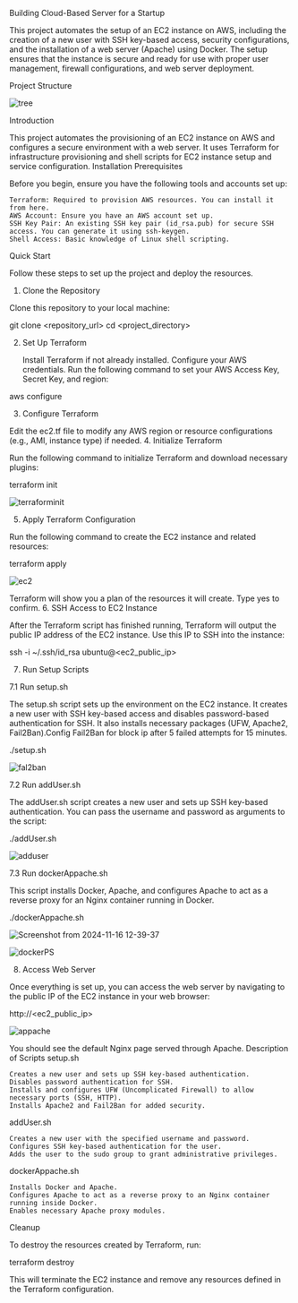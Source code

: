 Building Cloud-Based Server for a Startup

This project automates the setup of an EC2 instance on AWS, including the creation of a new user with SSH key-based access, security configurations, and the installation of a web server (Apache) using Docker. The setup ensures that the instance is secure and ready for use with proper user management, firewall configurations, and web server deployment.


Project Structure

![tree](https://github.com/user-attachments/assets/c4460e31-bd06-4c27-85a2-0c8f5c0ef1d4)

Introduction

This project automates the provisioning of an EC2 instance on AWS and configures a secure environment with a web server. It uses Terraform for infrastructure provisioning and shell scripts for EC2 instance setup and service configuration.
Installation
Prerequisites

Before you begin, ensure you have the following tools and accounts set up:

    Terraform: Required to provision AWS resources. You can install it from here.
    AWS Account: Ensure you have an AWS account set up.
    SSH Key Pair: An existing SSH key pair (id_rsa.pub) for secure SSH access. You can generate it using ssh-keygen.
    Shell Access: Basic knowledge of Linux shell scripting.

Quick Start

Follow these steps to set up the project and deploy the resources.
1. Clone the Repository

Clone this repository to your local machine:

git clone <repository_url>
cd <project_directory>

2. Set Up Terraform

    Install Terraform if not already installed.
    Configure your AWS credentials. Run the following command to set your AWS Access Key, Secret Key, and region:

aws configure

3. Configure Terraform

Edit the ec2.tf file to modify any AWS region or resource configurations (e.g., AMI, instance type) if needed.
4. Initialize Terraform

Run the following command to initialize Terraform and download necessary plugins:

terraform init

![terraforminit](https://github.com/user-attachments/assets/735a8f24-6e64-41c4-901b-225c73948263)


5. Apply Terraform Configuration

Run the following command to create the EC2 instance and related resources:

terraform apply

![ec2](https://github.com/user-attachments/assets/cc10dad3-b3f5-4a7b-9aa2-4eaea275205f)


Terraform will show you a plan of the resources it will create. Type yes to confirm.
6. SSH Access to EC2 Instance

After the Terraform script has finished running, Terraform will output the public IP address of the EC2 instance. Use this IP to SSH into the instance:

ssh -i ~/.ssh/id_rsa ubuntu@<ec2_public_ip>

7. Run Setup Scripts

7.1 Run setup.sh

The setup.sh script sets up the environment on the EC2 instance. It creates a new user with SSH key-based access and disables password-based authentication for SSH. It also installs necessary packages (UFW, Apache2, Fail2Ban).Config Fail2Ban for block ip after 5 failed attempts for 15 minutes.

./setup.sh

![fal2ban](https://github.com/user-attachments/assets/a8d9f4c7-8f9e-47ed-83f9-a6852e262f81)


7.2 Run addUser.sh

The addUser.sh script creates a new user and sets up SSH key-based authentication. You can pass the username and password as arguments to the script:

./addUser.sh <username> <password>

![adduser](https://github.com/user-attachments/assets/b9e76cca-9030-4f83-83c7-4e8635362a18)


7.3 Run dockerAppache.sh

This script installs Docker, Apache, and configures Apache to act as a reverse proxy for an Nginx container running in Docker.

./dockerAppache.sh

![Screenshot from 2024-11-16 12-39-37](https://github.com/user-attachments/assets/c6ddbc69-3e5a-4ed3-a6f8-772ebacfcab6)

![dockerPS](https://github.com/user-attachments/assets/32b49529-87be-48b1-8e8d-495e0f82a21b)


8. Access Web Server

Once everything is set up, you can access the web server by navigating to the public IP of the EC2 instance in your web browser:

http://<ec2_public_ip>

![appache](https://github.com/user-attachments/assets/ae1e8d2d-36e4-42ff-b8a0-0cadfc5f3234)



You should see the default Nginx page served through Apache.
Description of Scripts
setup.sh

    Creates a new user and sets up SSH key-based authentication.
    Disables password authentication for SSH.
    Installs and configures UFW (Uncomplicated Firewall) to allow necessary ports (SSH, HTTP).
    Installs Apache2 and Fail2Ban for added security.

addUser.sh

    Creates a new user with the specified username and password.
    Configures SSH key-based authentication for the user.
    Adds the user to the sudo group to grant administrative privileges.

dockerAppache.sh

    Installs Docker and Apache.
    Configures Apache to act as a reverse proxy to an Nginx container running inside Docker.
    Enables necessary Apache proxy modules.

Cleanup

To destroy the resources created by Terraform, run:

terraform destroy

This will terminate the EC2 instance and remove any resources defined in the Terraform configuration.
